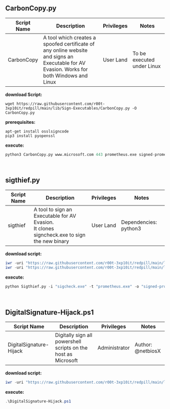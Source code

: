 ## CarbonCopy.py

|Script Name|Description|Privileges|Notes|
|---|---|---|---|
|CarbonCopy|A tool which creates a spoofed certificate of any online website<br />and signs an Executable for AV Evasion. Works for both Windows and Linux|User Land|To be executed under Linux|

**download Script:**
```shell
wget https://raw.githubusercontent.com/r00t-3xp10it/redpill/main/lib/Sign-Executables/CarbonCopy.py -O CarbonCopy.py
```

**prerequisites:**
```shell 
apt-get install osslsigncode
pip3 install pyopenssl
```

**execute:**
```python   
python3 CarbonCopy.py www.microsoft.com 443 prometheus.exe signed-prometheus.exe
```

<br />

## sigthief.py

|Script Name|Description|Privileges|Notes|
|---|---|---|---|
|sigthief|A tool to sign an Executable for AV Evasion.<br />It clones signcheck.exe to sign the new binary|User Land|Dependencies: python3|

**download script:**
```powershell
iwr -uri "https://raw.githubusercontent.com/r00t-3xp10it/redpill/main/lib/Sign-Executables/sigthief.py" -OutFile "sigthief.py"
iwr -uri "https://raw.githubusercontent.com/r00t-3xp10it/redpill/main/lib/Sign-Executables/signcheck.exe" -OutFile "signcheck.exe"
```

**execute:**
```python   
python Sigthief.py -i "sigcheck.exe" -t "prometheus.exe" -o "signed-prometheus.exe"
```

<br />

## DigitalSignature-Hijack.ps1

|Script Name|Description|Privileges|Notes|
|---|---|---|---|
|DigitalSignature-Hijack|Digitally sign all powershell scripts on the host as Microsoft|Administrator|Author: @netbiosX|

**download script:**
```powershell
iwr -uri "https://raw.githubusercontent.com/r00t-3xp10it/redpill/main/lib/Sign-Executables/DigitalSignature-Hijack.ps1" -OutFile "DigitalSignature-Hijack.ps1"
```

**execute:**
```powershell   
.\DigitalSignature-Hijack.ps1
```

